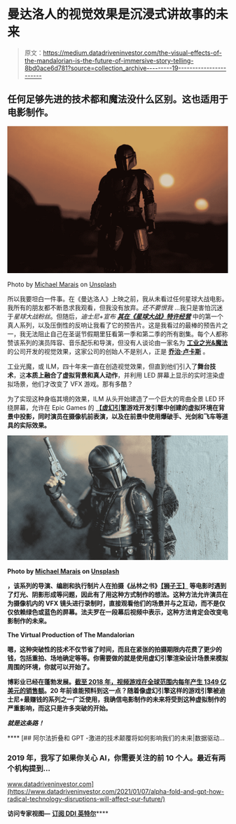 # 曼达洛人的视觉效果是沉浸式讲故事的未来

> 原文：<https://medium.datadriveninvestor.com/the-visual-effects-of-the-mandalorian-is-the-future-of-immersive-story-telling-8bd0ace6d781?source=collection_archive---------19----------------------->

## 任何足够先进的技术都和魔法没什么区别。这也适用于电影制作。

![](img/24aec3a84cdfe89c0c31c252ae4abeb8.png)

Photo by [Michael Marais](https://unsplash.com/@michael_marais?utm_source=unsplash&utm_medium=referral&utm_content=creditCopyText) on [Unsplash](https://unsplash.com/s/photos/the-mandalorian?utm_source=unsplash&utm_medium=referral&utm_content=creditCopyText)

所以我要坦白一件事。在《曼达洛人》上映之前，我从未看过任何星球大战电影。我所有的朋友都不断恳求我观看，但我没有放弃。*还不要恨我* …我只是害怕沉迷于*星球大战粉丝*。但随后，*迪士尼+宣布* [***其在《星球大战》特许经营***](https://disneyplusoriginals.disney.com/show/the-mandalorian) 中的第一个真人系列，以及压倒性的反响让我看了它的预告片。这是我看过的最棒的预告片之一，我无法阻止自己在圣诞节假期里狂看第一季和第二季的所有剧集。每个人都称赞该系列的演员阵容、音乐配乐和导演，但没有人谈论由一家名为 [**工业之光&魔法**](https://www.ilmxlab.com/) 的公司开发的视觉效果，这家公司的创始人不是别人，正是 [**乔治·卢卡斯**](https://en.wikipedia.org/wiki/George_Lucas) 。

工业光魔，或 ILM，四十年来一直在创造视觉效果，但直到他们引入了**舞台技术**，这**本质上融合了虚拟背景和真人动作**，并利用 LED 屏幕上显示的实时渲染虚拟场景，他们才改变了 VFX 游戏。那有多酷？

为了实现这种身临其境的效果，ILM 从头开始建造了一个巨大的弯曲全景 LED 环绕屏幕，允许在 Epic Games 的 [**【虚幻引擎**](https://www.unrealengine.com/en-US/)**游戏开发引擎中创建的虚拟环境在背景中投影，同时演员在摄像机前表演，以及在前景中使用爆破手、光剑和飞车等道具的实际效果。**

**![](img/076aa335180a83e47a3127d247d73b0e.png)**

**Photo by [Michael Marais](https://unsplash.com/@michael_marais?utm_source=unsplash&utm_medium=referral&utm_content=creditCopyText) on [Unsplash](https://unsplash.com/s/photos/the-mandalorian?utm_source=unsplash&utm_medium=referral&utm_content=creditCopyText)**

**[](https://en.wikipedia.org/wiki/Jon_Favreau)****，**该系列的导演、编剧和执行制片人在拍摄《丛林之书》[](https://www.imdb.com/title/tt3040964/)**[**【狮子王】**](https://www.imdb.com/title/tt6105098/) 等电影时遇到了灯光、阴影形成等问题，因此有了用这种方式制作的想法。这种方法允许演员在为摄像机内的 VFX 镜头进行录制时，直接观看他们的场景并与之互动，而不是仅仅依赖绿色或蓝色的屏幕。法夫罗在一段幕后视频中表示，这种方法肯定会改变电影制作的未来。******

****The Virtual Production of The Mandalorian****

****嗯，这种突破性的技术不仅节省了时间，而且在紧张的拍摄期限内花费了更少的钱，包括重拍、场地确定等等。你需要做的就是使用虚幻引擎渲染设计场景来模拟周围的环境，你就可以开始了。****

****博彩业已经在蓬勃发展。[截至 2018 年，视频游戏在全球范围内每年产生 1349 亿美元的销售额](https://en.wikipedia.org/wiki/Video_game_industry)。20 年前谁能预料到这一点？随着像虚幻引擎这样的游戏引擎被迪士尼+最赚钱的系列之一广泛使用，我确信电影制作的未来将受到这种虚拟制作的严重影响，而这只是许多突破的开始。****

*****就是这条路！*****

****[](https://www.datadriveninvestor.com/2021/01/07/alpha-fold-and-gpt-how-radical-technology-disruptions-will-affect-our-future/) [## 阿尔法折叠和 GPT -激进的技术颠覆将如何影响我们的未来|数据驱动…

### 2019 年，我写了如果你关心 AI，你需要关注的前 10 个人。最近有两个机构提到…

www.datadriveninvestor.com](https://www.datadriveninvestor.com/2021/01/07/alpha-fold-and-gpt-how-radical-technology-disruptions-will-affect-our-future/) 

**访问专家视图—** [**订阅 DDI 英特尔**](https://datadriveninvestor.com/ddi-intel)****